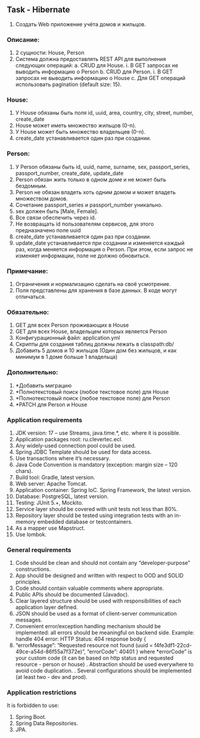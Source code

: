 ## Task - Hibernate

1. Создать Web приложение учёта домов и жильцов.

### Описание:

1. 2 сущности: House, Person
2. Система должна предоставлять REST API для выполнения следующих операций:
   a. CRUD для House.
   i. В GET запросах не выводить информацию о Person
   b. CRUD для Person.
   i. В GET запросах не выводить информацию о House
   c. Для GET операций использовать pagination (default size: 15).

### House:

1. У House обязаны быть поля id, uuid, area, country, city, street, number, create_date
2. House может иметь множество жильцов (0-n).
3. У House может быть множество владельцев (0-n).
4. create_date устанавливается один раз при создании.

### Person:

1. У Person обязаны быть id, uuid, name, surname, sex, passport_series, passport_number, create_date,
   update_date
2. Person обязан жить только в одном доме и не может быть бездомным.
3. Person не обязан владеть хоть одним домом и может владеть множеством домов.
4. Сочетание passport_series и passport_number уникально.
5. sex должен быть [Male, Female].
6. Все связи обеспечить через id.
7. Не возвращать id пользователям сервисов, для этого предназначено поле uuid
8. create_date устанавливается один раз при создании.
9. update_date устанавливается при создании и изменяется каждый раз, когда меняется информация
   о Person. При этом, если запрос не изменяет информации, поле не должно обновиться.

### Примечание:

1. Ограничения и нормализацию сделать на своё усмотрение.
2. Поля представлены для хранения в базе данных. В коде могут отличаться.

### Обязательно:

1. GET для всех Person проживающих в House
2. GET для всех House, владельцем которых является Person
3. Конфигурационный файл: application.yml
4. Скрипты для создания таблиц должны лежать в classpath:db/
5. Добавить 5 домов и 10 жильцов (Один дом без жильцов, и как минимум в 1 доме больше 1
   владельца)

### Дополнительно:

1. *Добавить миграцию
2. *Полнотекстовый поиск (любое текстовое поле) для House
3. *Полнотекстовый поиск (любое текстовое поле) для Person
4. *PATCH для Person и House

### Application requirements

1. JDK version: 17 – use Streams, java.time.*, etc. where it is possible.
2. Application packages root: ru.clevertec.ecl.
3. Any widely-used connection pool could be used.
4. Spring JDBC Template should be used for data access.
5. Use transactions where it’s necessary.
6. Java Code Convention is mandatory (exception: margin size – 120 chars).
7. Build tool: Gradle, latest version.
8. Web server: Apache Tomcat.
9. Application container: Spring IoC. Spring Framework, the latest version.
10. Database: PostgreSQL, latest version.
11. Testing: JUnit 5.+, Mockito.
12. Service layer should be covered with unit tests not less than 80%.
13. Repository layer should be tested using integration tests with an in-memory
    embedded database or testcontainers.
14. As a mapper use Mapstruct.
15. Use lombok.

### General requirements

1. Code should be clean and should not contain any “developer-purpose”
   constructions.
2. App should be designed and written with respect to OOD and SOLID principles.
3. Code should contain valuable comments where appropriate.
4. Public APIs should be documented (Javadoc).
5. Clear layered structure should be used with responsibilities of each application
   layer defined.
6. JSON should be used as a format of client-server communication messages.
7. Convenient error/exception handling mechanism should be implemented: all errors
   should be meaningful on backend side. Example: handle 404 error:
   HTTP Status: 404
   response body {
8. “errorMessage”: “Requested resource not found (uuid = f4fe3df1-22cd-49ce-a54d-86f55a7f372e)”,
   “errorCode”: 40401
   }
   where *errorCode” is your custom code (it can be based on http status and
   requested resource - person or house)
   . Abstraction should be used everywhere to avoid code duplication.
   . Several configurations should be implemented (at least two - dev and prod).

### Application restrictions

It is forbidden to use:

1. Spring Boot.
2. Spring Data Repositories.
3. JPA.
